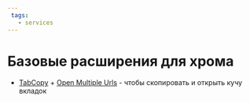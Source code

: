 ```yaml
---
 tags:
   - services
---
```


# Базовые расширения для хрома

- [TabCopy](https://chrome.google.com/webstore/detail/tabcopy/micdllihgoppmejpecmkilggmaagfdmb) + [Open Multiple Urls](https://chrome.google.com/webstore/detail/open-multiple-urls/oifijhaokejakekmnjmphonojcfkpbbh) -
  чтобы скопировать и открыть кучу вкладок
